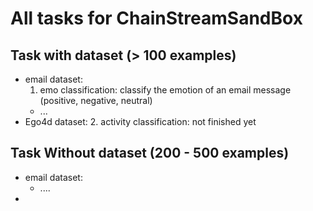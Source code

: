# All tasks for ChainStreamSandBox

## Task with dataset (> 100 examples)

- email dataset:
  1. emo classification: classify the emotion of an email message (positive, negative, neutral)
  - ...
- Ego4d dataset:
  2. activity classification: not finished yet

## Task Without dataset (200 - 500 examples)

- email dataset:
  - ....
- 